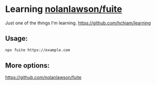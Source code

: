 # Learning [nolanlawson/fuite](https://github.com/nolanlawson/fuite)

Just one of the things I'm learning. https://github.com/hchiam/learning

## Usage:

```sh
npx fuite https://example.com
```

## More options:

https://github.com/nolanlawson/fuite

